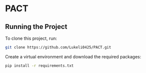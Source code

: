 # PACT


## Running the Project

To clone this project, run:

```zsh
git clone https://github.com/Lukeli0425/PACT.git
```

Create a virtual environment and download the required packages:

```zsh
pip install -r requirements.txt
```